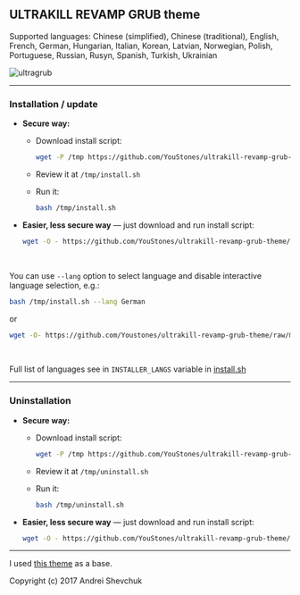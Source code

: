 ## ULTRAKILL REVAMP GRUB theme

Supported languages: Chinese (simplified), Chinese (traditional), English, French, German, Hungarian, Italian, Korean, Latvian, Norwegian, Polish, Portuguese, Russian, Rusyn, Spanish, Turkish, Ukrainian

![ultragrub](https://github.com/user-attachments/assets/80958c25-d8d7-4c0d-8a11-f4de938fe9fc)


---


### Installation / update

- **Secure way:**

  - Download install script:

    ```sh
    wget -P /tmp https://github.com/YouStones/ultrakill-revamp-grub-theme/raw/main/install.sh
    ```

  - Review it at `/tmp/install.sh`

  - Run it:

    ```sh
    bash /tmp/install.sh
    ```

- **Easier, less secure way** — just download and run install script:

  ```sh
  wget -O - https://github.com/YouStones/ultrakill-revamp-grub-theme/raw/main/install.sh | bash
  ```

<br>

You can use `--lang` option to select language and disable interactive language selection, e.g.:

```sh
bash /tmp/install.sh --lang German
```

or

```sh
wget -O- https://github.com/Youstones/ultrakill-revamp-grub-theme/raw/main/install.sh | bash -s -- --lang Korean
```

<br>

Full list of languages see in `INSTALLER_LANGS` variable in [install.sh](install.sh)

---

### Uninstallation

- **Secure way:**

  - Download install script:

    ```sh
    wget -P /tmp https://github.com/YouStones/ultrakill-revamp-grub-theme/raw/main/uninstall.sh
    ```

  - Review it at `/tmp/uninstall.sh`

  - Run it:

    ```sh
    bash /tmp/uninstall.sh
    ```

- **Easier, less secure way** — just download and run install script:

  ```sh
  wget -O - https://github.com/YouStones/ultrakill-revamp-grub-theme/raw/main/uninstall.sh | bash
  ```

---

I used [this theme](https://github.com/shvchk/fallout-grub-theme) as a base.

Copyright (c) 2017 Andrei Shevchuk
